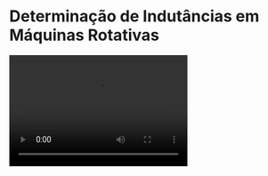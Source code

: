 # Determinação de Indutâncias em Máquinas Rotativas





<video src="AnimacaoMaquinaRotativa.mp4" width="320" height="200" controls preload></video>



